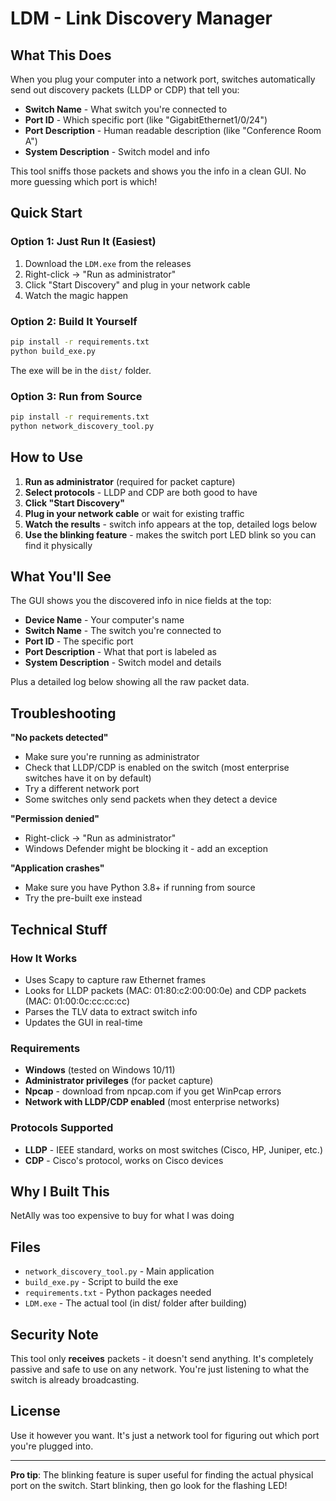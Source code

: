 # LDM - Link Discovery Manager


## What This Does

When you plug your computer into a network port, switches automatically send out discovery packets (LLDP or CDP) that tell you:
- **Switch Name** - What switch you're connected to
- **Port ID** - Which specific port (like "GigabitEthernet1/0/24")
- **Port Description** - Human readable description (like "Conference Room A")
- **System Description** - Switch model and info

This tool sniffs those packets and shows you the info in a clean GUI. No more guessing which port is which!

## Quick Start

### Option 1: Just Run It (Easiest)
1. Download the `LDM.exe` from the releases
2. Right-click → "Run as administrator"
3. Click "Start Discovery" and plug in your network cable
4. Watch the magic happen

### Option 2: Build It Yourself
```bash
pip install -r requirements.txt
python build_exe.py
```
The exe will be in the `dist/` folder.

### Option 3: Run from Source
```bash
pip install -r requirements.txt
python network_discovery_tool.py
```

## How to Use

1. **Run as administrator** (required for packet capture)
2. **Select protocols** - LLDP and CDP are both good to have
3. **Click "Start Discovery"**
4. **Plug in your network cable** or wait for existing traffic
5. **Watch the results** - switch info appears at the top, detailed logs below
6. **Use the blinking feature** - makes the switch port LED blink so you can find it physically

## What You'll See

The GUI shows you the discovered info in nice fields at the top:
- **Device Name** - Your computer's name
- **Switch Name** - The switch you're connected to
- **Port ID** - The specific port
- **Port Description** - What that port is labeled as
- **System Description** - Switch model and details

Plus a detailed log below showing all the raw packet data.

## Troubleshooting

**"No packets detected"**
- Make sure you're running as administrator
- Check that LLDP/CDP is enabled on the switch (most enterprise switches have it on by default)
- Try a different network port
- Some switches only send packets when they detect a device

**"Permission denied"**
- Right-click → "Run as administrator"
- Windows Defender might be blocking it - add an exception

**"Application crashes"**
- Make sure you have Python 3.8+ if running from source
- Try the pre-built exe instead

## Technical Stuff

### How It Works
- Uses Scapy to capture raw Ethernet frames
- Looks for LLDP packets (MAC: 01:80:c2:00:00:0e) and CDP packets (MAC: 01:00:0c:cc:cc:cc)
- Parses the TLV data to extract switch info
- Updates the GUI in real-time

### Requirements
- **Windows** (tested on Windows 10/11)
- **Administrator privileges** (for packet capture)
- **Npcap** - download from npcap.com if you get WinPcap errors
- **Network with LLDP/CDP enabled** (most enterprise networks)

### Protocols Supported
- **LLDP** - IEEE standard, works on most switches (Cisco, HP, Juniper, etc.)
- **CDP** - Cisco's protocol, works on Cisco devices

## Why I Built This

NetAlly was too expensive to buy for what I was doing

## Files

- `network_discovery_tool.py` - Main application
- `build_exe.py` - Script to build the exe
- `requirements.txt` - Python packages needed
- `LDM.exe` - The actual tool (in dist/ folder after building)

## Security Note

This tool only **receives** packets - it doesn't send anything. It's completely passive and safe to use on any network. You're just listening to what the switch is already broadcasting.

## License

Use it however you want. It's just a network tool for figuring out which port you're plugged into.

---

**Pro tip**: The blinking feature is super useful for finding the actual physical port on the switch. Start blinking, then go look for the flashing LED! 
